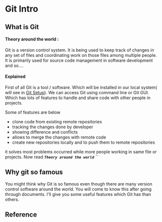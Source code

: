 # Git Intro

## What is Git

#### Theory around the world :

Git is a version control system. It is being used to keep track of changes in any set of files and coordinating work on those files among multiple people. It is primarily used for source code management in software development and so....

#### Explained

First of all Git is a tool / software. Which will be installed in our local system\( will see in [Git Setup](git-setup.md)\). We  can access Git using command line or Git GUI. Which has lots of features to handle and share code with other people in projects.

Some of features are below

* clone code from existing remote repositories 
* tracking the changes done by developer
* showing difference and conflicts
* allows to merge the changes with remote code
* create new repositories locally and to push them to remote repositories

it solves most problems occurred while more people working in same file or projects. Now read _**`Theory around the world`** ``_

## Why git so famous

You might think why Git is so famous even though there are many version control software around the world. You will come to know this after going through documents. I'll give you some useful features which Git has than others.

## Reference

